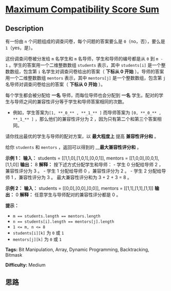# [Maximum Compatibility Score Sum][title]

## Description

有一份由 `n` 个问题组成的调查问卷，每个问题的答案要么是 `0`（no，否），要么是 `1`（yes，是）。

这份调查问卷被分发给 `m` 名学生和 `m` 名导师，学生和导师的编号都是从 `0` 到 `m - 1` 。学生的答案用一个二维整数数组
`students` 表示，其中 `students[i]` 是一个整数数组，包含第 `i` 名学生对调查问卷给出的答案（ **下标从 0 开始**
）。导师的答案用一个二维整数数组 `mentors` 表示，其中 `mentors[j]` 是一个整数数组，包含第 `j` 名导师对调查问卷给出的答案（
**下标从 0 开始** ）。

每个学生都会被分配给 **一名** 导师，而每位导师也会分配到 **一名** 学生。配对的学生与导师之间的兼容性评分等于学生和导师答案相同的次数。

  * 例如，学生答案为`[1, **_0_** , **_1_** ]` 而导师答案为 `[0, **_0_** , **_1_** ]` ，那么他们的兼容性评分为 2 ，因为只有第二个和第三个答案相同。

请你找出最优的学生与导师的配对方案，以 **最大程度上** 提高 **兼容性评分和** 。

给你 `students` 和 `mentors` ，返回可以得到的 __**最大兼容性评分和** 。



**示例 1：**
            **输入：** students = [[1,1,0],[1,0,1],[0,0,1]], mentors = [[1,0,0],[0,0,1],[1,1,0]]    **输出：** 8    **解释：** 按下述方式分配学生和导师：    - 学生 0 分配给导师 2 ，兼容性评分为 3 。    - 学生 1 分配给导师 0 ，兼容性评分为 2 。    - 学生 2 分配给导师 1 ，兼容性评分为 3 。    最大兼容性评分和为 3 + 2 + 3 = 8 。

**示例 2：**
            **输入：** students = [[0,0],[0,0],[0,0]], mentors = [[1,1],[1,1],[1,1]]    **输出：** 0    **解释：** 任意学生与导师配对的兼容性评分都是 0 。    



**提示：**

  * `m == students.length == mentors.length`
  * `n == students[i].length == mentors[j].length`
  * `1 <= m, n <= 8`
  * `students[i][k]` 为 `0` 或 `1`
  * `mentors[j][k]` 为 `0` 或 `1`


**Tags:** Bit Manipulation, Array, Dynamic Programming, Backtracking, Bitmask

**Difficulty:** Medium

## 思路

[title]: https://leetcode-cn.com/problems/maximum-compatibility-score-sum
